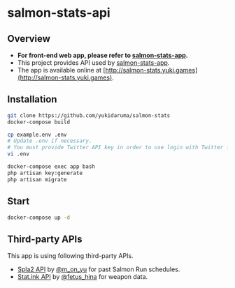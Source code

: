 # salmon-stats-api

## Overview
- **For front-end web app, please refer to [salmon-stats-app](https://github.com/yukidaruma/salmon-stats-app).**
- This project provides API used by [salmon-stats-app](https://github.com/yukidaruma/salmon-stats-app).
- The app is available online at [http://salmon-stats.yuki.games](http://salmon-stats.yuki.games).

## Installation
```sh
git clone https://github.com/yukidaruma/salmon-stats
docker-compose build

cp example.env .env
# Update .env if necessary.
# You must provide Twitter API key in order to use login with Twitter feature.
vi .env

docker-compose exec app bash
php artisan key:generate
php artisan migrate
```

## Start
```sh
docker-compose up -d
```

## Third-party APIs
This app is using following third-party APIs.
* [Spla2 API](https://spla2.yuu26.com/) by [@m_on_yu](https://twitter.com/m_on_yu) for past Salmon Run schedules.
* [Stat.ink API](https://github.com/fetus-hina/stat.ink/tree/master/doc/api-2) by [@fetus_hina](https://twitter.com/fetus_hina) for weapon data.
